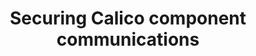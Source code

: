 ---
title: Securing Calico component communications
show_read_time: false
show_toc: false
canonical_url: 'https://docs.projectcalico.org/v3.5/usage/secure/index'
---